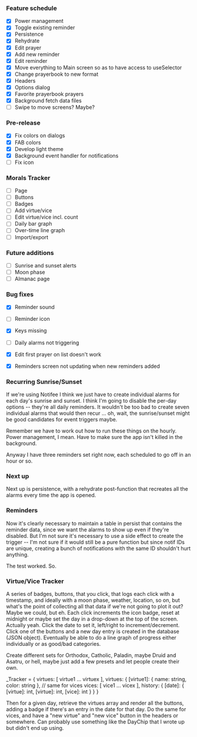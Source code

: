 ### Feature schedule

- [x] Power management
- [x] Toggle existing reminder
- [x] Persistence
- [x] Rehydrate
- [x] Edit prayer
- [x] Add new reminder
- [x] Edit reminder
- [x] Move everything to Main screen so as to have access to useSelector
- [x] Change prayerbook to new format
- [x] Headers
- [x] Options dialog
- [x] Favorite prayerbook prayers
- [x] Background fetch data files
- [ ] Swipe to move screens?  Maybe?

### Pre-release

- [x] Fix colors on dialogs
- [x] FAB colors
- [x] Develop light theme
- [x] Background event handler for notifications
- [ ] Fix icon

### Morals Tracker

- [ ] Page
- [ ] Buttons
- [ ] Badges
- [ ] Add virtue/vice
- [ ] Edit virtue/vice incl. count
- [ ] Daily bar graph
- [ ] Over-time line graph
- [ ] Import/export

### Future additions

- [ ] Sunrise and sunset alerts
- [ ] Moon phase
- [ ] Almanac page

### Bug fixes

- [x] Reminder sound
- [ ] Reminder icon
- [x] Keys missing
- [ ] Daily alarms not triggering
- [x] Edit first prayer on list doesn't work
- [x] Reminders screen not updating when new reminders added


### Recurring Sunrise/Sunset

If we're using Notifee I think we just have to create individual alarms for each day's sunrise and sunset.
I think I'm going to disable the per-day options -- they're all daily reminders.  It wouldn't be too bad
to create seven individual alarms that would then recur ... oh, wait, the sunrise/sunset might be good
candidates for event triggers maybe.

Remember we have to work out how to run these things on the hourly.  Power management, I mean.  Have to
make sure the app isn't killed in the background.

Anyway I have three reminders set right now, each scheduled to go off in an hour or so.

### Next up

Next up is persistence, with a rehydrate post-function that recreates all the alarms
every time the app is opened.

### Reminders

Now it's clearly necessary to maintain a table in persist that contains the reminder
data, since we want the alarms to show up even if they're disabled.  But I'm not sure
it's necessary to use a side effect to create the trigger -- I'm not sure if it would
still be a pure function but since notif IDs are unique, creating a bunch of notifications
with the same ID shouldn't hurt anything.

The test worked.  So.

### Virtue/Vice Tracker

A series of badges, buttons, that you click, that logs each click with a timestamp,
and ideally with a moon phase, weather, location, so on, but what's the point of
collecting all that data if we're not going to plot it out?  Maybe we could, but eh.
Each click increments the icon badge, reset at midnight or maybe set the day in a
drop-down at the top of the screen.  Actually yeah.  Click the date to set it,
left/right to increment/decrement.  Click one of the buttons and a new day entry
is created in the database (JSON object).  Eventually be able to do a line graph
of progress either individually or as good/bad categories.

Create different sets for Orthodox, Catholic, Paladin, maybe Druid and Asatru, or
hell, maybe just add a few presets and let people create their own.

_Tracker = {
	virtues: [ virtue1 ... virtuex ],
	virtues: {
		[virtue1]: { name: string, color: string }, // same for vices
	vices: [ vice1 ... vicex ],
	history: {
		[date]: {
			[virtue]: int,
			[virtue]: int,
			[vice]: int
		}
	}
}

Then for a given day, retrieve the virtues array and render all the buttons, adding
a badge if there's an entry in the date for that day.  Do the same for vices, and
have a "new virtue" and "new vice" button in the headers or somewhere.  Can
probably use something like the DayChip that I wrote up but didn't end up using.
